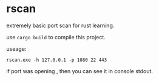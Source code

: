 # rscan
extremely basic port scan for rust learning.

use `cargo build` to compile this project. 

useage:

`rscan.exe -h 127.0.0.1 -p 1080 22 443`

if port was opening , then you can see it in console stdout.

